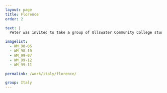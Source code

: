 ```yaml
---
layout: page
title: Florence
order: 2

text: |
  Peter was invited to take a group of Ullswater Community College students and teachers to Florence in 1996.  It was a great opportunity for him to see the work of many of his favourite painters, sculptors and architects.  He would return two or three times to paint a series of paintings based on the route of Fra Angelico's daily journey through the city - from San Domenico to San Marco, up Via Vecchia Fiesolana.

imagelist:
  - WM_98-06
  - WM_98-10
  - WM_99-07
  - WM_99-12
  - WM_99-11

permalink: /work/italy/florence/

group: Italy
---
```

